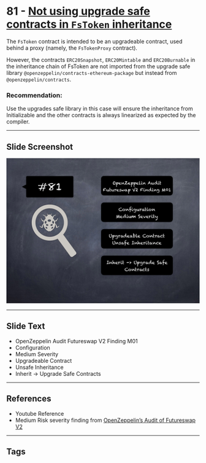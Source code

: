 
# 81 - [Not using upgrade safe contracts in `FsToken` inheritance](./Not%20using%20upgrade%20safe%20contracts%20in%20`FsToken`%20inheritance.md)

The `FsToken` contract is intended to be an upgradeable contract, used behind a proxy (namely, the `FsTokenProxy` contract). 

However, the contracts `ERC20Snapshot`, `ERC20Mintable` and `ERC20Burnable` in the inheritance chain of FsToken are not imported from the upgrade safe library `@openzeppelin/contracts-ethereum-package` but instead from `@openzeppelin/contracts`.

### Recommendation:
Use the upgrades safe library in this case will ensure the inheritance from Initializable and the other contracts is always linearized as expected by the compiler.
___
## Slide Screenshot
![081.png](../../images/7.%20Audit%20Findings%20101/081.png)
___
## Slide Text
- OpenZeppelin Audit Futureswap V2 Finding M01
- Configuration
- Medium Severity
- Upgradeable Contract
- Unsafe Inheritance
- Inherit -> Upgrade Safe Contracts
___
## References
- Youtube Reference
- Medium Risk severity finding from [OpenZeppelin’s Audit of Futureswap V2](https://blog.openzeppelin.com/futureswap-v2-audit/)
___
## Tags
